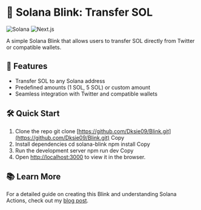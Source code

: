# 🚀 Solana Blink: Transfer SOL

![Solana](https://img.shields.io/badge/Solana-black?style=for-the-badge&logo=solana)
![Next.js](https://img.shields.io/badge/Next.js-black?style=for-the-badge&logo=next.js)

A simple Solana Blink that allows users to transfer SOL directly from Twitter or compatible wallets.

## 🌟 Features

- Transfer SOL to any Solana address
- Predefined amounts (1 SOL, 5 SOL) or custom amount
- Seamless integration with Twitter and compatible wallets

## 🛠️ Quick Start

1. Clone the repo
git clone [https://github.com/Dksie09/Blink.git](https://github.com/Dksie09/Blink.git)
Copy
2. Install dependencies
cd solana-blink
npm install
Copy
3. Run the development server
npm run dev
Copy
4. Open [http://localhost:3000](http://localhost:3000) to view it in the browser.

## 📚 Learn More

For a detailed guide on creating this Blink and understanding Solana Actions, check out my [blog post](https://duckwhocodes.hashnode.dev/everything-you-need-to-know-about-blinks).

